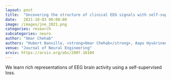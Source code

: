 ```yaml
---
layout: post
title:  "Uncovering the structure of clinical EEG signals with self-supervised learning"
date:   2021-10-03 00:00:00
image: /images/jne_2021.png
categories: research
subcategories: neuro
author: "Omar Chehab"
authors: "Hubert Banville, <strong>Omar Chehab</strong>, Aapo Hyvärinen, Denis Engemann, Alexandre Gramfort"
venue: "Journal of Neural Engineering"
arxiv: https://arxiv.org/abs/2007.16104
---
```

We learn rich representations of EEG brain activity using a self-supervised loss.
